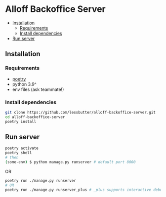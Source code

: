 # Alloff Backoffice Server

- [Installation](#installation)
  - [Requirements](#requirements)
  - [Install dependencies](#install-dependencies)
- [Run server](#run-server)

## Installation

### Requirements

- [poetry](https://python-poetry.org/)
- python 3.9^
- env files (ask teammate!)

### Install dependencies

```bash
git clone https://github.com/lessbutter/alloff-backoffice-server.git
cd alloff-backoffice-server
poetry install
```

## Run server

```bash
poetry activate
poetry shell
# then
(some-env) $ python manage.py runserver # default port 8000
```

OR

```bash
poetry run ./manage.py runserver
# OR
poetry run ./manage.py runserver_plus # _plus supports interactive debugging
```
